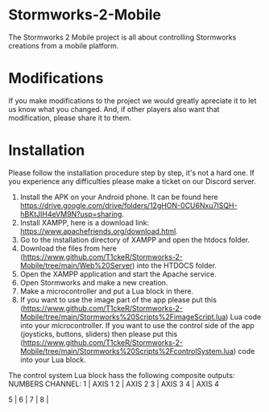 # Stormworks-2-Mobile
The Stormworks 2 Mobile project is all about controlling Stormworks creations from a mobile platform.

# Modifications

If you make modifications to the project we would greatly apreciate it to let us know what you changed. And, if other players also want that modification, please share it to them.
# Installation

Please follow the installation procedure step by step, it's not a hard one. If you experience any difficulties please make a ticket on our Discord server.

1. Install the APK on your Android phone. It can be found here https://drive.google.com/drive/folders/12gHON-0CU6Nxu7ISQH-hBKtJIH4eVM9N?usp=sharing.
2. Install XAMPP, here is a download link: https://www.apachefriends.org/download.html.
3. Go to the installation directory of XAMPP and open the htdocs folder.
4. Download the files from here (https://www.github.com/T1ckeR/Stormworks-2-Mobile/tree/main/Web%20Server) into the HTDOCS folder.
5. Open the XAMPP application and start the Apache service. 
6. Open Stormworks and make a new creation.
7. Make a microcontroller and put a Lua block in there.
8. If you want to use the image part of the app please put this (https://www.github.com/T1ckeR/Stormworks-2-Mobile/tree/main/Stormworks%20Scripts%2FimageScript.lua) Lua code into your microcontroller. If you want to use the control side of the app (joysticks, buttons, sliders) then please put this (https://www.github.com/T1ckeR/Stormworks-2-Mobile/tree/main/Stormworks%20Scripts%2FcontrolSystem.lua) code into your Lua block.

The control system Lua block hass the following composite outputs:
NUMBERS CHANNEL:
1 | AXIS 1
2 | AXIS 2
3 | AXIS 3
4 | AXIS 4

5 |
6 |
7 |
8 |
